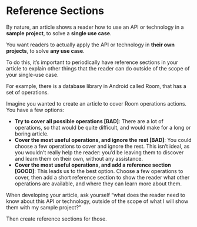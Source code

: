# Reference Sections

By nature, an article shows a reader how to use an API or technology in a **sample project**, to solve a **single use case**.

You want readers to actually apply the API or technology in **their own projects**, to solve **any use case**.

To do this, it’s important to periodically have reference sections in your article to explain other things that the reader can do outside of the scope of your single-use case.

For example, there is a database library in Android called Room, that has a set of operations.

Imagine you wanted to create an article to cover Room operations actions. You have a few options:

* **Try to cover all possible operations \[BAD\]**: There are a lot of operations, so that would be quite difficult, and would make for a long or boring article.
* **Cover the most useful operations, and ignore the rest \[BAD\]**: You could choose a few operations to cover and ignore the rest. This isn’t ideal, as you wouldn’t really help the reader: you’d be leaving them to discover and learn them on their own, without any assistance.
* **Cover the most useful operations, and add a reference section \[GOOD\]**: This leads us to the best option. Choose a few operations to cover, then add a short reference section to show the reader what other operations are available, and where they can learn more about them.

When developing your article, ask yourself “what does the reader need to know about this API or technology, outside of the scope of what I will show them with my sample project?”

Then create reference sections for those.

